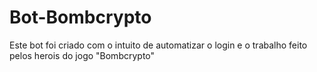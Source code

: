 # Bot-Bombcrypto
<p> Este bot foi criado com o intuito de automatizar o login e o trabalho feito pelos herois do jogo "Bombcrypto"</p>

